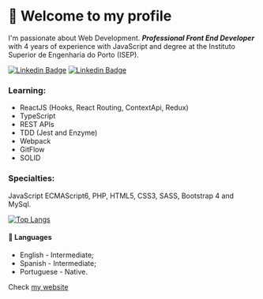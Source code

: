 # 👋 Welcome to my profile

I'm passionate about Web Development. ***Professional Front End Developer*** with 4 years of experience with JavaScript and degree at the Instituto Superior de Engenharia do Porto (ISEP).

[![Linkedin Badge](https://img.shields.io/badge/-Github-black?style=flat-square&logo=Github&logoColor=white&link=https://github.com/amsrocha2020)](https://github.com/amsrocha2020) [![Linkedin Badge](https://img.shields.io/badge/-LinkedIn-blue?style=flat-square&logo=Linkedin&logoColor=white&link=https://www.linkedin.com/in/antoniorocha/)](https://www.linkedin.com/in/antoniorocha/)

### Learning: 

- ReactJS (Hooks, React Routing, ContextApi, Redux)
- TypeScript
- REST APIs
- TDD (Jest and Enzyme)
- Webpack
- GitFlow
- SOLID

### Specialties: 
JavaScript ECMAScript6, PHP, HTML5, CSS3, SASS, Bootstrap 4 and MySql.

[![Top Langs](https://github-readme-stats.vercel.app/api/top-langs/?username=amsrocha2020&layout=compact&theme=radical)](https://github.com/anuraghazra/github-readme-stats)

#### 💬 Languages

- English - Intermediate;
- Spanish - Intermediate;
- Portuguese - Native.

Check [my website](https://antoniorocha.pt)
